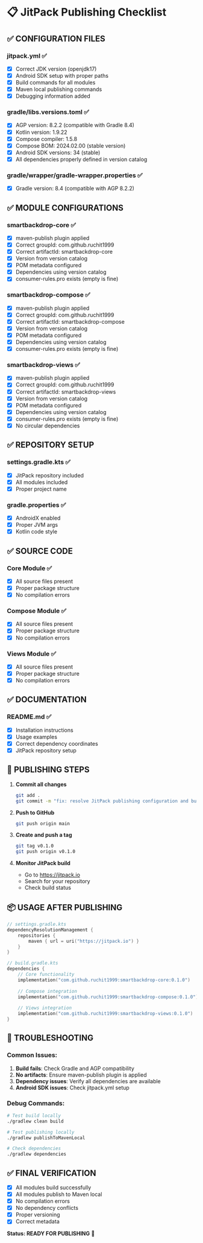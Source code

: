# 📋 JitPack Publishing Checklist

## ✅ **CONFIGURATION FILES**

### jitpack.yml ✅
- [x] Correct JDK version (openjdk17)
- [x] Android SDK setup with proper paths
- [x] Build commands for all modules
- [x] Maven local publishing commands
- [x] Debugging information added

### gradle/libs.versions.toml ✅
- [x] AGP version: 8.2.2 (compatible with Gradle 8.4)
- [x] Kotlin version: 1.9.22
- [x] Compose compiler: 1.5.8
- [x] Compose BOM: 2024.02.00 (stable version)
- [x] Android SDK versions: 34 (stable)
- [x] All dependencies properly defined in version catalog

### gradle/wrapper/gradle-wrapper.properties ✅
- [x] Gradle version: 8.4 (compatible with AGP 8.2.2)

## ✅ **MODULE CONFIGURATIONS**

### smartbackdrop-core ✅
- [x] maven-publish plugin applied
- [x] Correct groupId: com.github.ruchit1999
- [x] Correct artifactId: smartbackdrop-core
- [x] Version from version catalog
- [x] POM metadata configured
- [x] Dependencies using version catalog
- [x] consumer-rules.pro exists (empty is fine)

### smartbackdrop-compose ✅
- [x] maven-publish plugin applied
- [x] Correct groupId: com.github.ruchit1999
- [x] Correct artifactId: smartbackdrop-compose
- [x] Version from version catalog
- [x] POM metadata configured
- [x] Dependencies using version catalog
- [x] consumer-rules.pro exists (empty is fine)

### smartbackdrop-views ✅
- [x] maven-publish plugin applied
- [x] Correct groupId: com.github.ruchit1999
- [x] Correct artifactId: smartbackdrop-views
- [x] Version from version catalog
- [x] POM metadata configured
- [x] Dependencies using version catalog
- [x] consumer-rules.pro exists (empty is fine)
- [x] No circular dependencies

## ✅ **REPOSITORY SETUP**

### settings.gradle.kts ✅
- [x] JitPack repository included
- [x] All modules included
- [x] Proper project name

### gradle.properties ✅
- [x] AndroidX enabled
- [x] Proper JVM args
- [x] Kotlin code style

## ✅ **SOURCE CODE**

### Core Module ✅
- [x] All source files present
- [x] Proper package structure
- [x] No compilation errors

### Compose Module ✅
- [x] All source files present
- [x] Proper package structure
- [x] No compilation errors

### Views Module ✅
- [x] All source files present
- [x] Proper package structure
- [x] No compilation errors

## ✅ **DOCUMENTATION**

### README.md ✅
- [x] Installation instructions
- [x] Usage examples
- [x] Correct dependency coordinates
- [x] JitPack repository setup

## 🚀 **PUBLISHING STEPS**

1. **Commit all changes**
   ```bash
   git add .
   git commit -m "fix: resolve JitPack publishing configuration and build issues"
   ```

2. **Push to GitHub**
   ```bash
   git push origin main
   ```

3. **Create and push a tag**
   ```bash
   git tag v0.1.0
   git push origin v0.1.0
   ```

4. **Monitor JitPack build**
   - Go to https://jitpack.io
   - Search for your repository
   - Check build status

## 📦 **USAGE AFTER PUBLISHING**

```kotlin
// settings.gradle.kts
dependencyResolutionManagement {
    repositories {
        maven { url = uri("https://jitpack.io") }
    }
}

// build.gradle.kts
dependencies {
    // Core functionality
    implementation("com.github.ruchit1999:smartbackdrop-core:0.1.0")
    
    // Compose integration
    implementation("com.github.ruchit1999:smartbackdrop-compose:0.1.0")
    
    // Views integration
    implementation("com.github.ruchit1999:smartbackdrop-views:0.1.0")
}
```

## 🔧 **TROUBLESHOOTING**

### Common Issues:
1. **Build fails**: Check Gradle and AGP compatibility
2. **No artifacts**: Ensure maven-publish plugin is applied
3. **Dependency issues**: Verify all dependencies are available
4. **Android SDK issues**: Check jitpack.yml setup

### Debug Commands:
```bash
# Test build locally
./gradlew clean build

# Test publishing locally
./gradlew publishToMavenLocal

# Check dependencies
./gradlew dependencies
```

## ✅ **FINAL VERIFICATION**

- [x] All modules build successfully
- [x] All modules publish to Maven local
- [x] No compilation errors
- [x] No dependency conflicts
- [x] Proper versioning
- [x] Correct metadata

**Status: READY FOR PUBLISHING** 🎉 